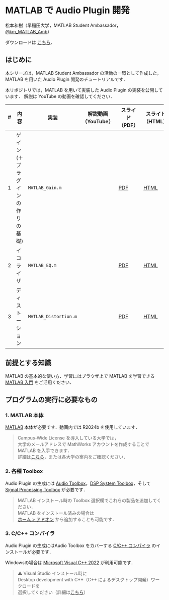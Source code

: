 # MATLAB で Audio Plugin 開発

松本和樹（早稲田大学，MATLAB Student Ambassador，[@km_MATLAB_Amb](https://x.com/km_MATLAB_Amb)）

ダウンロードは [こちら](https://github.com/kzkmtmt/audioPlugins/archive/refs/heads/main.zip)．

## はじめに
本シリーズは，MATLAB Student Ambassador の活動の一環として作成した，
MATLAB を用いた Audio Plugin 開発のチュートリアルです．

本リポジトリでは，MATLAB を用いて実装した Audio Plugin の実装を公開しています．
解説は YouTube の動画を確認してください．


| #    | 内容                              | 実装                  | 解説動画（YouTube） | スライド（PDF）                                              | スライド（HTML）                                             |
| ---- | --------------------------------- | --------------------- | --------------- | ------------------------------------------------------------ | ------------------------------------------------------------ |
| 1    | ゲイン (＋プラグインの作りの基礎) | `MATLAB_Gain.m`       |                 | [PDF](https://kzkmtmt.github.io/audioPlugins/pdf/AudioPlugin_01_Gain.pdf) | [HTML](https://kzkmtmt.github.io/audioPlugins/AudioPlugin_01_Gain.html) |
| 2    | イコライザ                        | `MATLAB_EQ.m`         |                 | [PDF](https://kzkmtmt.github.io/audioPlugins/pdf/AudioPlugin_02_EQ.pdf) | [HTML](https://kzkmtmt.github.io/audioPlugins/AudioPlugin_02_EQ.html) |
| 3    | ディストーション                  | `MATLAB_Distortion.m` |                 | [PDF](https://kzkmtmt.github.io/audioPlugins/pdf/AudioPlugin_03_Distortion.pdf) | [HTML](https://kzkmtmt.github.io/audioPlugins/AudioPlugin_03_Distortion.html) |

## 前提とする知識

MATLAB の基本的な使い方．学習にはブラウザ上で MATLAB を学習できる [MATLAB 入門](https://matlabacademy.mathworks.com/jp/details/matlab-onramp/gettingstarted) をご活用ください．

## プログラムの実行に必要なもの

### 1. MATLAB 本体

[MATLAB](https://jp.mathworks.com/products/matlab.html) 本体が必要です．動画内では R2024b を使用しています．

> Campus-Wide License を導入している大学では，<br>大学のメールアドレスで MathWorks アカウントを作成することで MATLAB を入手できます．<br>
> 詳細は[こちら](https://jp.mathworks.com/academia/tah-support-program/eligibility.html)，または各大学の案内をご確認ください．

### 2. 各種 Toolbox

Audio Plugin の生成には [Audio Toolbox](https://jp.mathworks.com/products/audio.html)，[DSP System Toolbox](https://jp.mathworks.com/products/dsp-system.html)，そして [Signal Processing Toolbox](https://jp.mathworks.com/products/signal.html) が必要です．

> MATLAB インストール時の Toolbox 選択欄でこれらの製品を追加してください．<br>
> MATLAB をインストール済みの場合は <br> [ホーム > アドオン](https://jp.mathworks.com/products/matlab/add-on-explorer.html) から追加することも可能です．

### 3. C/C++ コンパイラ

Audio Plugin の生成にはAudio Toolbox をカバーする [C/C++ コンパイラ](https://jp.mathworks.com/support/requirements/supported-compilers.html) のインストールが必要です．

Windowsの場合は [Microsoft Visual C++ 2022](https://visualstudio.microsoft.com/ja/vs/community/) が利用可能です．

>  ⚠️ Visual Studio インストール時に<br> Desktop development with C++（C++ によるデスクトップ開発）ワークロードを<br>選択してください（詳細は[こちら](https://jp.mathworks.com/matlabcentral/answers/443349-how-do-i-install-visual-studio-for-use-with-matlab-simulink)）


